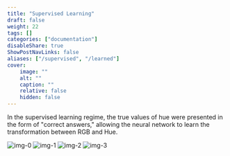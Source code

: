 ```yaml
---
title: "Supervised Learning"
draft: false
weight: 22
tags: []
categories: ["documentation"]
disableShare: true
ShowPostNavLinks: false
aliases: ["/supervised", "/learned"]
cover:
    image: ""
    alt: ""
    caption: ""
    relative: false
    hidden: false
---
```


In the supervised learning regime, the true values of hue were presented in the form of "correct answers," allowing the neural network to learn the transformation between RGB and Hue.


![img-0](https://fs.clfx.cc/i/h/v0_supervised.png#center)
![img-1](https://fs.clfx.cc/i/h/v1_supervised.png#center)
![img-2](https://fs.clfx.cc/i/h/v2_supervised.png#center)
![img-3](https://fs.clfx.cc/i/h/v3_supervised.png#center)

